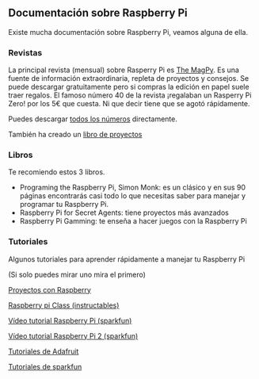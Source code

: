 ## Documentación sobre Raspberry Pi

Existe mucha documentación sobre Raspberry Pi, veamos alguna de ella.

### Revistas

La principal revista (mensual) sobre Rasperry Pi es [The MagPy](https://www.raspberrypi.org/magpi/). Es una fuente de información extraordinaria, repleta de proyectos y consejos. Se puede descargar gratuitamente pero si compras la edición en papel suele traer regalos. El famoso número 40 de la revista ¡regalaban un Rasperry Pi Zero! por los 5€ que cuesta. Ni que decir tiene que se agotó rápidamente.

Puedes descargar [todos los números](https://www.raspberrypi.org/magpi/issues/) directamente.

También ha creado un [libro de proyectos](https://www.raspberrypi.org/magpi/raspberry-pi-projects-book-2/)

### Libros

Te recomiendo estos 3 libros.  

* Programing the Raspberry Pi, Simon Monk: es un clásico y en sus 90 páginas encontrarás casi todo lo que necesitas saber para manejar y programar tu Raspberry Pi.
* Raspberry Pi for Secret Agents: tiene proyectos más avanzados
* Raspberry Pi Gamming: te enseña a hacer juegos con la Raspberry Pi


### Tutoriales

Algunos tutoriales para aprender rápidamente a manejar tu Raspberry Pi

(Si solo puedes mirar uno mira el primero)

[Proyectos con Raspberry](http://projects.raspberrypi.org)

[Raspberry pi Class (instructables)](http://www.instructables.com/class/Raspberry-Pi-Class/?utm_source=newsletter&utm_medium=email)

[Vídeo tutorial Raspberry Pi (sparkfun)](https://www.youtube.com/watch?v=b6h95jNWg1g)

[Vídeo tutorial Raspberry Pi 2 (sparkfun)](https://www.youtube.com/watch?v=jmPgdcec53s)

[Tutoriales de Adafruit](https://learn.adafruit.com/search?q=raspberry)

[Tutoriales de sparkfun](https://www.sparkfun.com/search/results?term=raspberry)
